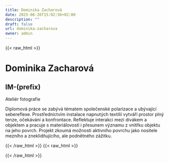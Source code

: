 ```yaml
---
title: Dominika Zacharová
date: 2025-06-26T15:02:56+02:00
description: ""
draft: false
url: dominika-zacharova
owner: admin
---
```

{{< raw_html >}}
<h1>Dominika Zacharov&aacute;</h1>
<h2>IM-(prefix)</h2>
<p>Ateli&eacute;r fotografie</p>
<p>​​Diplomov&aacute; pr&aacute;ce se zab&yacute;v&aacute; t&eacute;matem společensk&eacute; polarizace a ub&yacute;vaj&iacute;c&iacute; sebereflexe. Prostřednictv&iacute;m instalace napnut&yacute;ch textili&iacute; vytv&aacute;ř&iacute; prostor pln&yacute; tenze, oček&aacute;v&aacute;n&iacute; a konfrontace. Reflektuje interakci mezi div&aacute;kem a objektem a pracuje s materi&aacute;lovost&iacute; i přesunem v&yacute;znamu z vnitřku objektu na jeho povrch. Projekt zkoum&aacute; možnosti aktivn&iacute;ho povrchu jako nositele mezn&iacute;ho a zneklidňuj&iacute;c&iacute;ho, ale podnětn&eacute;ho z&aacute;žitku.</p>
{{< /raw_html >}}
<!-- SECTION BREAK -->
{{< raw_html >}}

{{< /raw_html >}}
